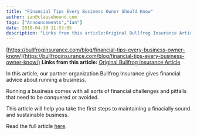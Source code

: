 ```yaml
---
title: "Financial Tips Every Business Owner Should Know"
author: ian@clausehound.com
tags: ["Announcements","Ian"]
date: 2018-04-30 11:53:05
description: "Links from this article:Original Bullfrog Insurance ArticleIn this article, our partner organization Bullfrog Insurance gives financial advice abo..."
---
```


[https://bullfroginsurance.com/blog/financial-tips-every-business-owner-know/](https://bullfroginsurance.com/blog/financial-tips-every-business-owner-know/)
**Links from this article:**
[Original Bullfrog Insurance Article](https://bullfroginsurance.com/blog/financial-tips-every-business-owner-know/)

In this article, our partner organization Bullfrog Insurance gives financial advice about running a business. 

Running a business comes with all sorts of financial challenges and pitfalls that need to be conquered or avoided.

This article will help you take the first steps to maintaining a finacially sound and sustainable business.

Read the full article [here](https://bullfroginsurance.com/blog/financial-tips-every-business-owner-know/).